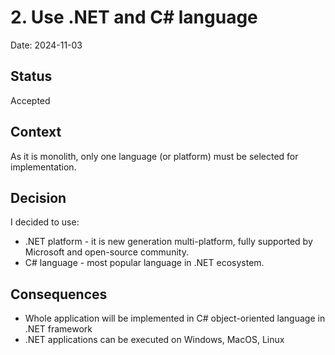# 2.  Use .NET and C# language

Date: 2024-11-03

## Status

Accepted

## Context

As it is monolith, only one language (or platform) must be selected for implementation.

## Decision

I decided to use:

- .NET platform - it is new generation multi-platform, fully supported by Microsoft and open-source community.
- C# language - most popular language in .NET ecosystem.

## Consequences

- Whole application will be implemented in C# object-oriented language in .NET framework
- .NET applications can be executed on Windows, MacOS, Linux